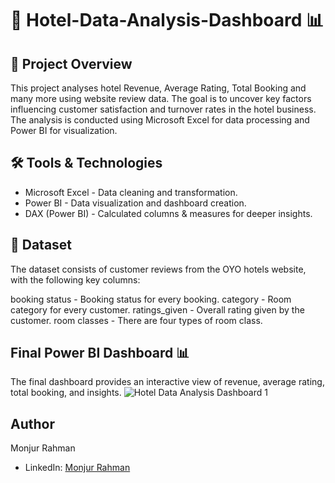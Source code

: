 # 🏨 Hotel-Data-Analysis-Dashboard 📊

## 🚀 Project Overview

This project analyses hotel Revenue, Average Rating, Total Booking and many more using website review data. The goal is to uncover key factors influencing customer satisfaction and turnover rates in the hotel business. The analysis is conducted using Microsoft Excel for data processing and Power BI for visualization.

## 🛠️ Tools & Technologies

- Microsoft Excel - Data cleaning and transformation.
- Power BI - Data visualization and dashboard creation.
- DAX (Power BI) - Calculated columns & measures for deeper insights.

## 📂 Dataset

The dataset consists of customer reviews from the OYO hotels website, with the following key columns:

booking status - Booking status for every booking.
category - Room category for every customer.
ratings_given - Overall rating given by the customer.
room classes - There are four types of room class.

## Final Power BI Dashboard 📊
The final dashboard provides an interactive view of revenue, average rating, total booking, and insights.
![Hotel Data Analysis Dashboard 1](https://github.com/user-attachments/assets/2f8a46b1-07c8-4015-b462-6437d3c83310)



## Author
Monjur Rahman
- LinkedIn: [Monjur Rahman](https://www.linkedin.com/in/monjur-rahman77/)
